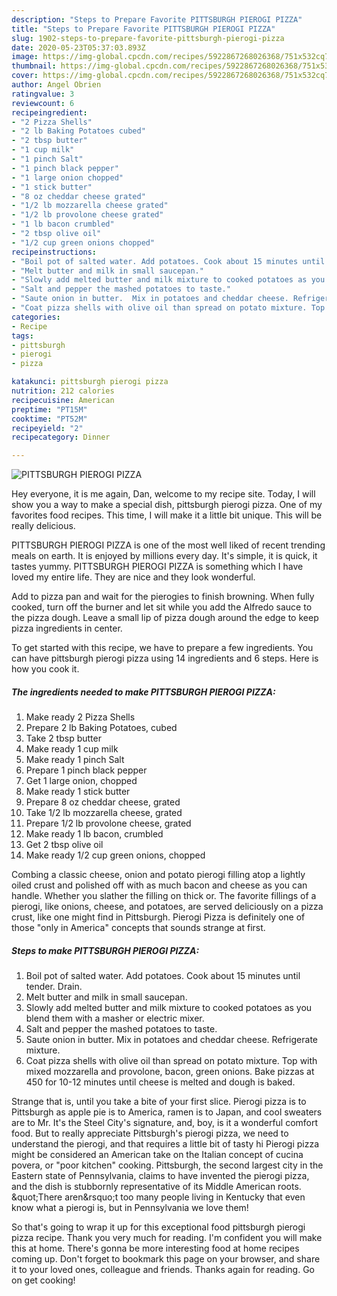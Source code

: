 ```yaml
---
description: "Steps to Prepare Favorite PITTSBURGH PIEROGI PIZZA"
title: "Steps to Prepare Favorite PITTSBURGH PIEROGI PIZZA"
slug: 1902-steps-to-prepare-favorite-pittsburgh-pierogi-pizza
date: 2020-05-23T05:37:03.893Z
image: https://img-global.cpcdn.com/recipes/5922867268026368/751x532cq70/pittsburgh-pierogi-pizza-recipe-main-photo.jpg
thumbnail: https://img-global.cpcdn.com/recipes/5922867268026368/751x532cq70/pittsburgh-pierogi-pizza-recipe-main-photo.jpg
cover: https://img-global.cpcdn.com/recipes/5922867268026368/751x532cq70/pittsburgh-pierogi-pizza-recipe-main-photo.jpg
author: Angel Obrien
ratingvalue: 3
reviewcount: 6
recipeingredient:
- "2 Pizza Shells"
- "2 lb Baking Potatoes cubed"
- "2 tbsp butter"
- "1 cup milk"
- "1 pinch Salt"
- "1 pinch black pepper"
- "1 large onion chopped"
- "1 stick butter"
- "8 oz cheddar cheese grated"
- "1/2 lb mozzarella cheese grated"
- "1/2 lb provolone cheese grated"
- "1 lb bacon crumbled"
- "2 tbsp olive oil"
- "1/2 cup green onions chopped"
recipeinstructions:
- "Boil pot of salted water. Add potatoes. Cook about 15 minutes until tender. Drain."
- "Melt butter and milk in small saucepan."
- "Slowly add melted butter and milk mixture to cooked potatoes as you blend them with a masher or electric mixer."
- "Salt and pepper the mashed potatoes to taste."
- "Saute onion in butter.  Mix in potatoes and cheddar cheese. Refrigerate mixture."
- "Coat pizza shells with olive oil than spread on potato mixture. Top with mixed mozzarella and provolone, bacon, green onions. Bake pizzas at 450 for 10-12 minutes until cheese is melted and dough is baked."
categories:
- Recipe
tags:
- pittsburgh
- pierogi
- pizza

katakunci: pittsburgh pierogi pizza 
nutrition: 212 calories
recipecuisine: American
preptime: "PT15M"
cooktime: "PT52M"
recipeyield: "2"
recipecategory: Dinner

---
```



![PITTSBURGH PIEROGI PIZZA](https://img-global.cpcdn.com/recipes/5922867268026368/751x532cq70/pittsburgh-pierogi-pizza-recipe-main-photo.jpg)

Hey everyone, it is me again, Dan, welcome to my recipe site. Today, I will show you a way to make a special dish, pittsburgh pierogi pizza. One of my favorites food recipes. This time, I will make it a little bit unique. This will be really delicious.

PITTSBURGH PIEROGI PIZZA is one of the most well liked of recent trending meals on earth. It is enjoyed by millions every day. It's simple, it is quick, it tastes yummy. PITTSBURGH PIEROGI PIZZA is something which I have loved my entire life. They are nice and they look wonderful.

Add to pizza pan and wait for the pierogies to finish browning. When fully cooked, turn off the burner and let sit while you add the Alfredo sauce to the pizza dough. Leave a small lip of pizza dough around the edge to keep pizza ingredients in center.


To get started with this recipe, we have to prepare a few ingredients. You can have pittsburgh pierogi pizza using 14 ingredients and 6 steps. Here is how you cook it.

<!--inarticleads1-->

##### The ingredients needed to make PITTSBURGH PIEROGI PIZZA:

1. Make ready 2 Pizza Shells
1. Prepare 2 lb Baking Potatoes, cubed
1. Take 2 tbsp butter
1. Make ready 1 cup milk
1. Make ready 1 pinch Salt
1. Prepare 1 pinch black pepper
1. Get 1 large onion, chopped
1. Make ready 1 stick butter
1. Prepare 8 oz cheddar cheese, grated
1. Take 1/2 lb mozzarella cheese, grated
1. Prepare 1/2 lb provolone cheese, grated
1. Make ready 1 lb bacon, crumbled
1. Get 2 tbsp olive oil
1. Make ready 1/2 cup green onions, chopped


Combing a classic cheese, onion and potato pierogi filling atop a lightly oiled crust and polished off with as much bacon and cheese as you can handle. Whether you slather the filling on thick or. The favorite fillings of a pierogi, like onions, cheese, and potatoes, are served deliciously on a pizza crust, like one might find in Pittsburgh. Pierogi Pizza is definitely one of those &#34;only in America&#34; concepts that sounds strange at first. 

<!--inarticleads2-->

##### Steps to make PITTSBURGH PIEROGI PIZZA:

1. Boil pot of salted water. Add potatoes. Cook about 15 minutes until tender. Drain.
1. Melt butter and milk in small saucepan.
1. Slowly add melted butter and milk mixture to cooked potatoes as you blend them with a masher or electric mixer.
1. Salt and pepper the mashed potatoes to taste.
1. Saute onion in butter.  Mix in potatoes and cheddar cheese. Refrigerate mixture.
1. Coat pizza shells with olive oil than spread on potato mixture. Top with mixed mozzarella and provolone, bacon, green onions. Bake pizzas at 450 for 10-12 minutes until cheese is melted and dough is baked.


Strange that is, until you take a bite of your first slice. Pierogi pizza is to Pittsburgh as apple pie is to America, ramen is to Japan, and cool sweaters are to Mr. It&#39;s the Steel City&#39;s signature, and, boy, is it a wonderful comfort food. But to really appreciate Pittsburgh&#39;s pierogi pizza, we need to understand the pierogi, and that requires a little bit of tasty hi Pierogi pizza might be considered an American take on the Italian concept of cucina povera, or &#34;poor kitchen&#34; cooking. Pittsburgh, the second largest city in the Eastern state of Pennsylvania, claims to have invented the pierogi pizza, and the dish is stubbornly representative of its Middle American roots. &amp;quot;There aren&amp;rsquo;t too many people living in Kentucky that even know what a pierogi is, but in Pennsylvania we love them! 

So that's going to wrap it up for this exceptional food pittsburgh pierogi pizza recipe. Thank you very much for reading. I'm confident you will make this at home. There's gonna be more interesting food at home recipes coming up. Don't forget to bookmark this page on your browser, and share it to your loved ones, colleague and friends. Thanks again for reading. Go on get cooking!
